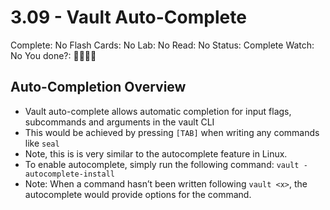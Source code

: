 # 3.09 - Vault Auto-Complete

Complete: No
Flash Cards: No
Lab: No
Read: No
Status: Complete
Watch: No
You done?: 🌚🌚🌚🌚

## Auto-Completion Overview

- Vault auto-complete allows automatic completion for input flags, subcommands and arguments in the vault CLI
- This would be achieved by pressing `[TAB]` when writing any commands like `seal`
- Note, this is is very similar to the autocomplete feature in Linux.
- To enable autocomplete, simply run the following command: `vault -autocomplete-install`
- Note: When a command hasn’t been written following `vault <x>`, the autocomplete would provide options for the command.